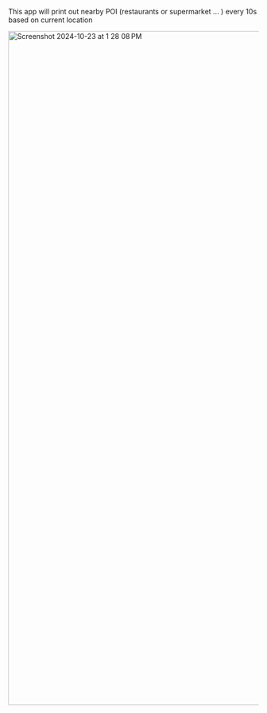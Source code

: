 This app will print out nearby POI (restaurants or supermarket ... ) every 10s based on current location

<img width="1357" alt="Screenshot 2024-10-23 at 1 28 08 PM" src="https://github.com/user-attachments/assets/728fea5e-a140-4659-81d6-8787f1ad6dd7">
